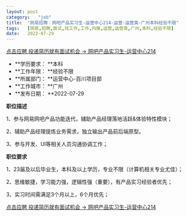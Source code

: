 ```yaml
---
layout:	post
category:	"job"
title:	"网易招聘：网吧产品实习生-运营中心214-运营-运营类-广州本科经验不限"
tags:	[网易,招聘,面试,找工作,工作,内推,运营,运营类,广州,本科,经验不限]
date:	2022-07-29
---
```


[点击应聘 投递简历就有面试机会 ->  网吧产品实习生-运营中心214](http://mobile.bole.netease.com/bole/boleDetail?id=41728&employeeId=346f03c3cda5f04c&key=all)



- **学历要求： **本科
- **工作年限： **经验不限
- **所属部门： **运营中心-百川项目部
- **工作城市： **广州
- **发布日期： **2022-07-29



**职位描述**

1、参与网易网吧产品功能迭代，辅助产品经理落地活跃&amp;体验特性模块；

2、辅助产品经理提炼业务需求，独立输出产品前后端原型。

3、参与开发、UI等相关人员沟通协调工作；





**职位要求**

1、23届及以后毕业生，本科及以上学历，专业不限（计算机相关专业尤佳）；

2、思维敏捷，学习能力强，逻辑性强（重要），有产品实习经验者优先；

3、实习时间需满足3个月以上，6个月优先；



[点击应聘 投递简历就有面试机会 ->  网吧产品实习生-运营中心214](http://mobile.bole.netease.com/bole/boleDetail?id=41728&employeeId=346f03c3cda5f04c&key=all)